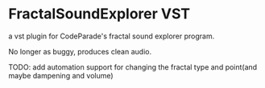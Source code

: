 # FractalSoundExplorer VST

a vst plugin for CodeParade's fractal sound explorer program.

No longer as buggy, produces clean audio.

TODO:  add automation support for changing the fractal type and point(and maybe dampening and volume)
